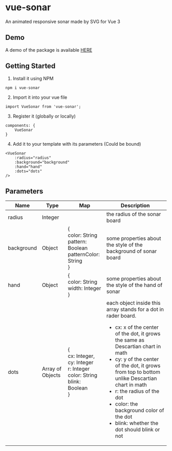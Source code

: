 # vue-sonar
An animated responsive sonar made by SVG for Vue 3

## Demo
A demo of the package is available <a href="https://c2b8qy.csb.app/" target="_blank">HERE</a>

## Getting Started
1. Install it using NPM
```
npm i vue-sonar
```
2. Import it into your vue file
```
import VueSonar from 'vue-sonar';
```
3. Register it (globally or locally)
```
components: {
    VueSonar
}
```
4. Add it to your template with its parameters (Could be bound)
```
<VueSonar 
    :radius="radius"
    :background="background"
    :hand="hand"
    :dots="dots"
/>
```

## Parameters
| Name | Type | Map | Description |
| ---- | ---- | ----------- | ---- |
| radius | Integer | | the radius of the sonar board |
| background | Object | {<br/>color: String<br/>pattern: Boolean<br/>patternColor: String<br/>} | some properties about the style of the background of sonar board |
| hand | Object | {<br/>color: String<br/>width: Integer<br/>} | some properties about the style of the hand of sonar |
| dots | Array of Objects | {<br/>cx: Integer,<br/>cy: Integer<br/>r: Integer<br/>color: String<br/>blink: Boolean<br/>} | each object inside this array stands for a dot in rader board.<ul> <li>cx: x of the center of the dot, it grows the same as Descartian chart in math</li><li>cy: y of the center of the dot, it grows from top to bottom unlike Descartian chart in math</li><li>r: the radius of the dot</li><li>color: the background color of the dot</li><li>blink: whether the dot should blink or not</li></ul> |